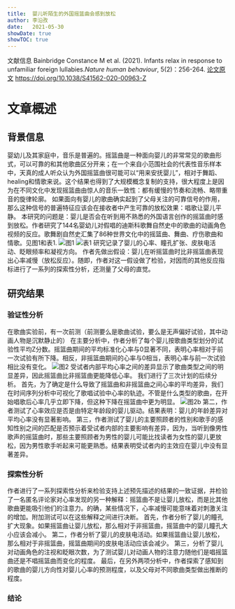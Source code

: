 ```yaml
---
title:  婴儿听陌生的外国摇篮曲会感到放松
author: 李沿孜
date:   2021-05-30
showDate: true 
showTOC: true
---
```

文献信息 Bainbridge Constance M et al. (2021). Infants relax in response to unfamiliar foreign lullabies.*Nature human behaviour*, 5(2)：256-264.
[论文原文](../Source_Files/2021-05-30-LYZ2.pdf) https://doi.org/10.1038/S41562-020-00963-Z

# 文章概述
## 背景信息
婴幼儿及其家庭中，音乐是普遍的。摇篮曲是一种面向婴儿的非常常见的歌曲形式，可以可靠的和其他歌曲区分开来；在一个来自小范围社会的代表性音乐样本中，天真的成人听众认为外国摇篮曲很可能可以“用来安抚婴儿”，相对于舞蹈、healing和情歌来说。这个结果也得到了大规模概念复制的支持，很大程度上是因为在不同文化中发现摇篮曲由惊人的音乐一致性：都有缓慢的节奏和流畅、略带重音的旋律轮廓。
如果面向有婴儿的歌曲确实起到了父母关注的可靠信号的作用，那么这种信号的普遍特征应该会在接收者中产生可靠的放松效果：唱歌让婴儿平静。
本研究的问题是：婴儿是否会在听到用不熟悉的外国语言创作的摇篮曲时感到放松。作者研究了144名婴幼儿对假唱的迪斯科歌舞自然史中的歌曲的动画角色视频的反应。歌舞剧自然史汇集了86种世界文化中的摇篮曲、舞曲、疗伤歌曲和情歌。见图1和表1.
![图1](../Supporting_Information/2021-05-30-LYZ2-Fig1.png)
![表1](../Supporting_Information/2021-05-30-LYZ2-Table1.png)
研究记录了婴儿的心率、瞳孔扩张、皮肤电活动、眨眼频率和凝视方向。
作者先做出假设：婴儿在听摇篮曲时比非摇篮曲表现出心率减慢（放松反应）。随即，作者对这一假设做了检验，对因而的其他反应指标进行了一系列的探索性分析，还测量了父母的直觉。
## 研究结果
### 验证性分析
在歌曲实验前，有一次前测（前测要么是歌曲试验，要么是无声偏好试验，其中动画人物是沉默静止的）
在主要分析中，作者分析了每个婴儿按歌曲类型划分的试验性平均Z分数。摇篮曲期间的平均标准化心率与0显著不同，表明心率相对于前一次试验有所下降。相反，非摇篮曲期间的心率与0相当，表明心率与前一次试验相比没有变化。
![图2](../Supporting_Information/2021-05-30-LYZ2-Fig2.png)
  受试者内部平均心率之间的差异显示了歌曲类型之间的明显差异，因此摇篮曲比非摇篮曲更能降低心率。
我们进行了三次计划的后续分析。
首先，为了确定是什么导致了摇篮曲和非摇篮曲之间心率的平均差异，我们在时间序列分析中可视化了歌唱试验中心率的轨迹。不管是什么类型的歌曲，在开始唱歌后心率几乎立即下降，但这种下降在摇篮曲中更为明显。
![图2b](../Supporting_Information/2021-05-30-LYZ2-Fig2b.png)
 第二，作者测试了心率效应是否是由特定年龄段的婴儿驱动。结果表明：婴儿的年龄差异对平均心率没有显著影响。
 第三，作者测试了婴儿的主要照顾者的性别和歌手的感知性别之间的匹配是否预示着受试者内部的主要影响有差异，因为，当听到像男性歌声的摇篮曲时，那些主要照顾者为男性的婴儿可能比找读者为女性的婴儿更放松，因为男性歌手听起来可能更熟悉。结果表明受试者内的主效应在婴儿中没有显著差异。
 
 ### 探索性分析
 作者进行了一系列探索性分析来检验支持上述预先描述的结果的一致证据，并检验了一名匿名评论家对心率发现的另一种解释：摇篮曲不是让婴儿放松，而是比其他歌曲更能吸引他们的注意力。的确，某些情况下，心率减慢可能意味着对刺激关注的增加。附加测试可以在这些解释之间进行决断。
 首先，作者分析了婴儿的瞳孔扩大现象。如果摇篮曲让婴儿放松，那么相对于非摇篮曲，摇篮曲中的婴儿瞳孔大小应该会减小。
 第二，作者分析了婴儿的皮肤电活动。如果摇篮曲让婴儿放松，那么相对于非摇篮曲，摇篮曲期间的皮肤电活动应该会减少。
 第三，分析了婴儿对动画角色的注视和眨眼次数，为了测试婴儿对动画人物的注意力随他们是唱摇篮曲还是不唱摇篮曲而变化的程度。
 最后，在另外两项分析中，作者探索了感知到的歌曲的婴儿方向性对婴儿心率的预测程度，以及父母对不同歌曲类型做出推断的程度。

### 结论
